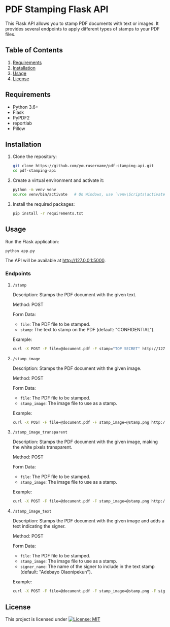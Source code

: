 # PDF Stamping Flask API

This Flask API allows you to stamp PDF documents with text or images. It provides several endpoints to apply different types of stamps to your PDF files.

## Table of Contents

1. [Requirements](#requirements)
2. [Installation](#installation)
3. [Usage](#usage)
4. [License](#license)

## Requirements

- Python 3.6+
- Flask
- PyPDF2
- reportlab
- Pillow

## Installation

1. Clone the repository:

   ```sh
   git clone https://github.com/yourusername/pdf-stamping-api.git
   cd pdf-stamping-api
   ```

2. Create a virtual environment and activate it:

   ```sh
   python -m venv venv
   source venv/bin/activate   # On Windows, use `venv\Scripts\activate`
   ```

3. Install the required packages:
   
   ```sh 
   pip install -r requirements.txt 
   ```
   
## Usage

   Run the Flask application:

   ```sh
   python app.py
   ```

   The API will be available at http://127.0.0.1:5000.

   ### Endpoints
1. `/stamp`

   Description: Stamps the PDF document with the given text.

   Method: POST 

   Form Data:
   - `file`: The PDF file to be stamped.
   - `stamp`: The text to stamp on the PDF (default: "CONFIDENTIAL").
   
   Example:
   ```sh
   curl -X POST -F file=@document.pdf -F stamp="TOP SECRET" http://127.0.0.1:5000/stamp -o stamped_document.pdf
   ```
   
2. `/stamp_image`

   Description: Stamps the PDF document with the given image.

   Method: POST 

   Form Data:
   - `file`: The PDF file to be stamped.
   - `stamp_image`: The image file to use as a stamp.
   
   Example:
   ```sh
   curl -X POST -F file=@document.pdf -F stamp_image=@stamp.png http://127.0.0.1:5000/stamp_image -o stamped_document.pdf
   ```
   
3. `/stamp_image_transparent`

   Description: Stamps the PDF document with the given image, making the white pixels transparent.
   
   Method: POST 

   Form Data:
   - `file`: The PDF file to be stamped.
   - `stamp_image`: The image file to use as a stamp.
   
   Example:
   ```sh
   curl -X POST -F file=@document.pdf -F stamp_image=@stamp.png http://127.0.0.1:5000/stamp_image_transparent -o stamped_document.pdf
   ```
   
4. `/stamp_image_text`

   Description: Stamps the PDF document with the given image and adds a text indicating the signer.

   Method: POST 

   Form Data:
   - `file`: The PDF file to be stamped.
   - `stamp_image`: The image file to use as a stamp.
   - `signer_name`: The name of the signer to include in the text stamp (default: "Adebayo Olaonipekun").
   
   Example:
   ```sh
   curl -X POST -F file=@document.pdf -F stamp_image=@stamp.png -F signer_name="John Doe" http://127.0.0.1:5000/stamp_image_text -o stamped_document.pdf
   ```
   
## License
This project is licensed under [![License: MIT](https://img.shields.io/badge/License-MIT-yellow.svg)](https://opensource.org/licenses/MIT)